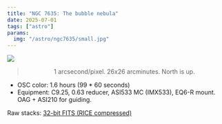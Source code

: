 ```yaml
---
title: "NGC 7635: The bubble nebula"
date: 2025-07-01
tags: ["astro"]
params:
  img: "/astro/ngc7635/small.jpg"
---
```


![](/astro/ngc7635/full.jpg)
> <center>1 arcsecond/pixel. 26x26 arcminutes. North is up.</center>

- OSC color: 1.6 hours (99 * 60 seconds) 
- Equipment: C9.25, 0.63 reducer, ASI533 MC (IMX533), EQ6-R mount. OAG + ASI210 for guiding. 

Raw stacks: <a href="https://large.maurycyz.com/data/ngc7635.fits">32-bit FITS (RICE compressed)</a>

